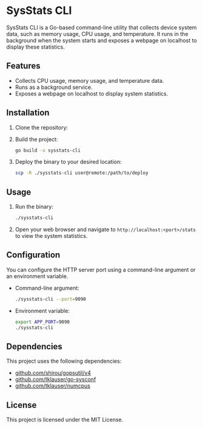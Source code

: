 # SysStats CLI

SysStats CLI is a Go-based command-line utility that collects device system data, such as memory usage, CPU usage, and temperature. It runs in the background when the system starts and exposes a webpage on localhost to display these statistics.

## Features

- Collects CPU usage, memory usage, and temperature data.
- Runs as a background service.
- Exposes a webpage on localhost to display system statistics.

## Installation

1. Clone the repository:

2. Build the project:
    ```sh
    go build -o sysstats-cli
    ```

3. Deploy the binary to your desired location:
    ```sh
    scp -R ./sysstats-cli user@remote:/path/to/deploy
    ```

## Usage

1. Run the binary:
    ```sh
    ./sysstats-cli
    ```

2. Open your web browser and navigate to `http://localhost:<port>/stats` to view the system statistics.

## Configuration

You can configure the HTTP server port using a command-line argument or an environment variable.

- Command-line argument:
    ```sh
    ./sysstats-cli --port=9090
    ```

- Environment variable:
    ```sh
    export APP_PORT=9090
    ./sysstats-cli
    ```

## Dependencies

This project uses the following dependencies:

- [github.com/shirou/gopsutil/v4](https://github.com/shirou/gopsutil)
- [github.com/tklauser/go-sysconf](https://github.com/tklauser/go-sysconf)
- [github.com/tklauser/numcpus](https://github.com/tklauser/numcpus)

## License

This project is licensed under the MIT License.